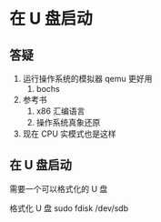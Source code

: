 # 在 U 盘启动

## 答疑
1. 运行操作系统的模拟器 qemu 更好用
   1. bochs
2. 参考书
   1. x86 汇编语言
   2. 操作系统真象还原
3. 现在 CPU 实模式也是这样

## 在 U 盘启动

需要一个可以格式化的 U 盘

格式化 U 盘
    sudo fdisk /dev/sdb